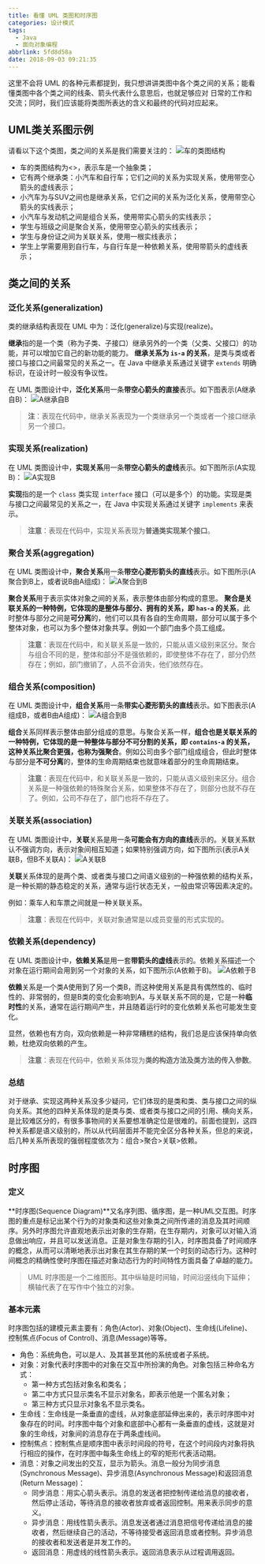 ```yaml
---
title: 看懂 UML 类图和时序图
categories: 设计模式
tags:
  - Java
  - 面向对象编程
abbrlink: 5fd8d58a
date: 2018-09-03 09:21:35
---
```


这里不会将 UML 的各种元素都提到，我只想讲讲类图中各个类之间的关系；能看懂类图中各个类之间的线条、箭头代表什么意思后，也就足够应对 日常的工作和交流；同时，我们应该能将类图所表达的含义和最终的代码对应起来。

## UML类关系图示例 ##
请看以下这个类图，类之间的关系是我们需要关注的：
![车的类图结构](https://henleylee.github.io/medias/design_pattern/uml_class_struct.jpg)

 - 车的类图结构为<<abstract>>，表示车是一个抽象类；
 - 它有两个继承类：小汽车和自行车；它们之间的关系为实现关系，使用带空心箭头的虚线表示；
 - 小汽车为与SUV之间也是继承关系，它们之间的关系为泛化关系，使用带空心箭头的实线表示；
 - 小汽车与发动机之间是组合关系，使用带实心箭头的实线表示；
 - 学生与班级之间是聚合关系，使用带空心箭头的实线表示；
 - 学生与身份证之间为关联关系，使用一根实线表示；
 - 学生上学需要用到自行车，与自行车是一种依赖关系，使用带箭头的虚线表示；

## 类之间的关系 ##
### 泛化关系(generalization) ###
类的继承结构表现在 UML 中为：泛化(generalize)与实现(realize)。

**继承**指的是一个类（称为子类、子接口）继承另外的一个类（父类、父接口）的功能，并可以增加它自己的新功能的能力。
**继承关系为 `is-a` 的关系**，是类与类或者接口与接口之间最常见的关系之一。在 Java 中继承关系通过关键字 `extends` 明确标识，在设计时一般没有争议性。

在 UML 类图设计中，**泛化关系**用一条**带空心箭头的直接**表示。如下图表示(A继承自B)：
![A继承自B](https://henleylee.github.io/medias/design_pattern/uml_generalization.jpg)

> **注**：表现在代码中，继承关系表现为一个类继承另一个类或者一个接口继承另一个接口。

### 实现关系(realization) ###
在 UML 类图设计中，**实现关系**用一条**带空心箭头的虚线**表示。如下图所示(A实现B)：
![A实现B](https://henleylee.github.io/medias/design_pattern/uml_realize.jpg)

**实现**指的是一个 `class` 类实现 `interface` 接口（可以是多个）的功能。实现是类与接口之间最常见的关系之一，在 Java 中实现关系通过关键字 `implements` 来表示。

> **注意**：表现在代码中，实现关系表现为**普通类实现某个接口**。

### 聚合关系(aggregation) ###
在 UML 类图设计中，**聚合关系**用一条**带空心菱形箭头的直线**表示。如下图所示(A聚合到B上，或者说B由A组成)：
![A聚合到B](https://henleylee.github.io/medias/design_pattern/uml_aggregation.jpg)

**聚合关系**用于表示实体对象之间的关系，表示整体由部分构成的意思。
**聚合是关联关系的一种特例，它体现的是整体与部分、拥有的关系，即 `has-a` 的关系**，此时整体与部分之间是**可分离**的，他们可以具有各自的生命周期，部分可以属于多个整体对象，也可以为多个整体对象共享。例如一个部门由多个员工组成。

> **注意**：表现在代码中，和关联关系是一致的，只能从语义级别来区分。聚合与组合不同的是，整体和部分不是强依赖的，即使整体不存在了，部分仍然存在；例如，部门撤销了，人员不会消失，他们依然存在。

### 组合关系(composition) ###
在 UML 类图设计中，**组合关系**用一条**带实心菱形箭头的直线**表示。如下图表示(A组成B，或者B由A组成)：
![A组合到B](https://henleylee.github.io/medias/design_pattern/uml_composition.jpg)

**组合**关系同样表示整体由部分组成的意思。与聚合关系一样，**组合也是关联关系的一种特例，它体现的是一种整体与部分不可分割的关系，即 `contains-a` 的关系，这种关系比聚合更强，也称为强聚合**。例如公司由多个部门组成组合，但此时整体与部分是**不可分离**的，整体的生命周期结束也就意味着部分的生命周期结束。

> **注意**：表现在代码中，和关联关系是一致的，只能从语义级别来区分。组合关系是一种强依赖的特殊聚合关系，如果整体不存在了，则部分也就不存在了。例如，公司不存在了，部门也将不存在了。

### 关联关系(association) ###
在 UML 类图设计中，**关联**关系是用一条**可能会有方向的直线**表示的。关联关系默认不强调方向，表示对象间相互知道；如果特别强调方向，如下图所示(表示A关联B，但B不关联A)：
![A关联B](https://henleylee.github.io/medias/design_pattern/uml_association.jpg)

**关联**关系体现的是两个类、或者类与接口之间语义级别的一种强依赖的结构关系，是一种长期的静态稳定的关系，通常与运行状态无关，一般由常识等因素决定的。

例如：乘车人和车票之间就是一种关联关系。

> **注意**：表现在代码中，关联对象通常是以成员变量的形式实现的。

### 依赖关系(dependency) ###
在 UML 类图设计中，**依赖关系**是用一套**带箭头的虚线**表示的。依赖关系描述一个对象在运行期间会用到另一个对象的关系，如下图所示(A依赖于B)。
![A依赖于B](https://henleylee.github.io/medias/design_pattern/uml_dependency.jpg)

**依赖**关系是一个类A使用到了另一个类B，而这种使用关系是具有偶然性的、临时性的、非常弱的，但是B类的变化会影响到A，与关联关系不同的是，它是一种**临时性**的关系，通常在运行期间产生，并且随着运行时的变化依赖关系也可能发生变化。

显然，依赖也有方向，双向依赖是一种非常糟糕的结构，我们总是应该保持单向依赖，杜绝双向依赖的产生。

> **注意**：表现在代码中，依赖关系体现为**类的构造方法及类方法的传入参数**。

### 总结 ###
对于继承、实现这两种关系没多少疑问，它们体现的是类和类、类与接口之间的纵向关系。其他的四种关系体现的是类与类、或者类与接口之间的引用、横向关系，是比较难区分的，有很多事物间的关系要想准确定位是很难的。前面也提到，这四种关系都是语义级别的，所以从代码层面并不能完全区分各种关系，但总的来说，后几种关系所表现的强弱程度依次为：组合>聚合>关联>依赖。

## 时序图 ##
### 定义 ###
**时序图(Sequence Diagram)**又名序列图、循序图，是一种UML交互图。时序图的重点是标记出某个行为的对象类和这些对象类之间所传递的消息及其时间顺序。另外时序图允许直观地表示出对象的生存期，在生存期内，对象可以对输入消息做出响应，并且可以发送消息。正是对象生存期的引入，时序图具备了时间顺序的概念，从而可以清晰地表示出对象在其生存期的某一个时刻的动态行为。这种时间概念的精确性使时序图在描述对象动态行为的时间特性方面具备了卓越的能力。

> UML 时序图是一个二维图形。其中纵轴是时间轴，时间沿竖线向下延伸；横轴代表了在写作中个独立的对象。

### 基本元素 ###
时序图包括的建模元素主要有：角色(Actor)、对象(Object)、生命线(Lifeline)、控制焦点(Focus of Control)、消息(Message)等等。
 - 角色：系统角色，可以是人、及其甚至其他的系统或者子系统。
 - 对象：对象代表时序图中的对象在交互中所扮演的角色。对象包括三种命名方式：
    - 第一种方式包括对象名和类名；
    - 第二中方式只显示类名不显示对象名，即表示他是一个匿名对象；
    - 第三种方式只显示对象名不显示类名。
 - 生命线：生命线是一条垂直的虚线，从对象底部延伸出来的，表示时序图中对象存在的时间。时序图中每个对象和底部中心都有一条垂直的虚线，这就是对象的生命线，对象间的消息存在于两条虚线间。
 - 控制焦点：控制焦点是顺序图中表示时间段的符号，在这个时间段内对象将执行相应的操作，在时序图中每条生命线上的窄的矩形代表活动期。
 - 消息：对象之间发出的交互，显示为箭头。消息一般分为同步消息(Synchronous Message)、异步消息(Asynchronous Message)和返回消息(Return Message)：
    - 同步消息：用实心箭头表示。消息的发送者把控制传递给消息的接收者，然后停止活动，等待消息的接收者放弃或者返回控制。用来表示同步的意义。
    - 异步消息：用线性箭头表示。消息发送者通过消息把信号传递给消息的接收者，然后继续自己的活动，不等待接受者返回消息或者控制。异步消息的接收者和发送者是并发工作的。
    - 返回消息：用虚线的线性箭头表示。返回消息表示从过程调用返回。

